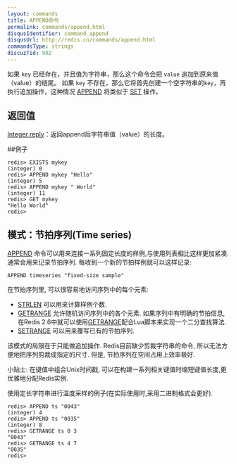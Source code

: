 ```yaml
---
layout: commands
title: APPEND命令
permalink: commands/append.html
disqusIdentifier: command_append
disqusUrl: http://redis.cn/commands/append.html
commandsType: strings
discuzTid: 902
---
```


如果 `key` 已经存在，并且值为字符串，那么这个命令会把 `value` 追加到原来值（value）的结尾。 如果 `key` 不存在，那么它将首先创建一个空字符串的`key`，再执行追加操作，这种情况 [APPEND](/ommands/append.html) 将类似于 [SET](/ommands/set.html) 操作。


## 返回值

[Integer reply](/topics/protocol.html#integer-reply)：返回append后字符串值（value）的长度。

##例子

	redis> EXISTS mykey
	(integer) 0
	redis> APPEND mykey "Hello"
	(integer) 5
	redis> APPEND mykey " World"
	(integer) 11
	redis> GET mykey
	"Hello World"
	redis>

## 模式：节拍序列(Time series)

[APPEND](/ommands/append.html) 命令可以用来连接一系列固定长度的样例,与使用列表相比这样更加紧凑. 通常会用来记录节拍序列. 每收到一个新的节拍样例就可以这样记录:

	APPEND timeseries "fixed-size sample"

在节拍序列里, 可以很容易地访问序列中的每个元素:

- [STRLEN](commands/strlen.html) 可以用来计算样例个数.
- [GETRANGE](/commands/getrange.html) 允许随机访问序列中的各个元素. 如果序列中有明确的节拍信息, 在Redis 2.6中就可以使用[GETRANGE](/commands/getrange.html)配合Lua脚本来实现一个二分查找算法.
- [SETRANGE](/commands/setrange.html) 可以用来覆写已有的节拍序列.

该模式的局限在于只能做追加操作. Redis目前缺少剪裁字符串的命令, 所以无法方便地把序列剪裁成指定的尺寸. 但是, 节拍序列在空间占用上效率极好.

小贴士: 在键值中组合Unix时间戳, 可以在构建一系列相关键值时缩短键值长度,更优雅地分配Redis实例.

使用定长字符串进行温度采样的例子(在实际使用时,采用二进制格式会更好).

	redis> APPEND ts "0043"
	(integer) 4
	redis> APPEND ts "0035"
	(integer) 8
	redis> GETRANGE ts 0 3
	"0043"
	redis> GETRANGE ts 4 7
	"0035"
	redis>
